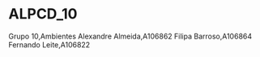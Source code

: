 # ALPCD_10

Grupo 10,Ambientes
Alexandre Almeida,A106862
Filipa Barroso,A106864
Fernando Leite,A106822
